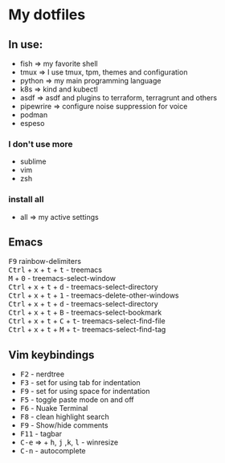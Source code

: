 # My dotfiles

## In use:
- fish => my favorite shell
- tmux => I use tmux, tpm, themes and configuration
- python => my main programming language
- k8s => kind and kubectl
- asdf => asdf and plugins to terraform, terragrunt and others
- pipewrire => configure noise suppression for voice
- podman
- espeso

### I don't use more ###
- sublime
- vim
- zsh

### install all ###
- all => my active settings

## Emacs
<kbd>F9</kbd> rainbow-delimiters<br />
<kbd>Ctrl</kbd> + <kbd>x</kbd> + <kbd>t</kbd> + <kbd>t</kbd> - treemacs<br />
<kbd>M</kbd> + <kbd>0</kbd> - treemacs-select-window<br />
<kbd>Ctrl</kbd> + <kbd>x</kbd> + <kbd>t</kbd> + <kbd>d</kbd> - treemacs-select-directory<br />
<kbd>Ctrl</kbd> + <kbd>x</kbd> + <kbd>t</kbd> + <kbd>1</kbd> - treemacs-delete-other-windows<br />
<kbd>Ctrl</kbd> + <kbd>x</kbd> + <kbd>t</kbd> + <kbd>d</kbd> - treemacs-select-directory<br />
<kbd>Ctrl</kbd> + <kbd>x</kbd> + <kbd>t</kbd> + <kbd>B</kbd> - treemacs-select-bookmark<br />
<kbd>Ctrl</kbd> + <kbd>x</kbd> + <kbd>t</kbd> + <kbd>C</kbd> + <kbd>t</kbd>- treemacs-select-find-file<br />
<kbd>Ctrl</kbd> + <kbd>x</kbd> + <kbd>t</kbd> + <kbd>M</kbd> + <kbd>t</kbd>- treemacs-select-find-tag<br />

## Vim keybindings

* <kbd>F2</kbd> - nerdtree
* <kbd>F3</kbd> - set for using tab for indentation
* <kbd>F9</kbd> - set for using space for indentation
* <kbd>F5</kbd> - toggle paste mode on and off
* <kbd>F6</kbd> - Nuake Terminal
* <kbd>F8</kbd> - clean highlight search
* <kbd>F9</kbd> - Show/hide comments
* <kbd>F11</kbd> - tagbar
* <kbd>C-e</kbd> =>  + <kbd>h</kbd>, <kbd>j</kbd> ,<kbd>k</kbd>, <kbd>l</kbd>  - winresize
* <kbd>C-n</kbd> - autocomplete
